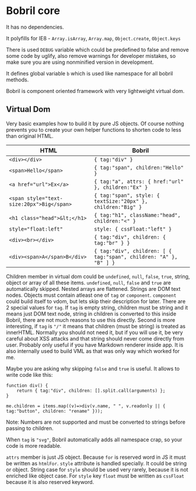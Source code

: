 Bobril core
===========

It has no dependencies.

It polyfills for IE8 - `Array.isArray`, `Array.map`, `Object.create`, `Object.keys`

There is used `DEBUG` variable which could be predefined to false and remove some code by uglify, also remove warnings for developer mistakes, so make sure you are using nonminified version in development.

It defines global variable `b` which is used like namespace for all bobril methods.

Bobril is component oriented framework with very lightweight virtual dom.

Virtual Dom
-----------

Very basic examples how to build it by pure JS objects. Of course nothing prevents you to create your own helper functions to shorten code to less than original HTML.

HTML | Bobril
---- | ------
`<div></div>` | `{ tag:"div" }`
`<span>Hello</span>` | `{ tag:"span", children:"Hello" }`
`<a href="url">Ex</a>` | `{ tag:"a", attrs: { href:"url" }, children:"Ex" }`
`<span style="text-size:20px">Big</span>` | `{ tag:"span", style: { textSize:"20px" }, children:"Big" }`
`<h1 class="head">&lt;</h1>` | `{ tag:"h1", className:"head", children:"<" }`
`style="float:left"` | `style: { cssFloat:"left" }`
`<div><br></div>` | `{ tag:"div", children: { tag:"br" } }`
`<div><span>A</span>B</div>` | `{ tag:"div", children: [ { tag:"span", children: "A" }, "B" ] }`

Children member in virtual dom could be `undefined`, `null`, `false`, `true`, string, object or array of all these items.
`undefined`, `null`, `false` and `true` are automatically skipped. Nested arrays are flattened. Strings are DOM text nodes.
Objects must contain atleast one of `tag` or `component`. `component` could build itself to vdom, but lets skip their description for later.
There are 2 special values for `tag`. If `tag` is empty string, children must be string and it means just DOM text node,
string in children is converted to this inside Bobril, there are not much reasons to use this directly.
Second is more interesting, if `tag` is `"/"` it means that children (must be string) is treated as innerHTML. 
Normally you should not need it, but if you will use it, be very careful about XSS attacks and that string should never come directly from user.
Probably only useful if you have Markdown renderer inside app. It is also internally used to build VML as that was only way which worked for me.

Maybe you are asking why skipping `false` and `true` is useful. It allows to write code like this:

```
function div() {
    return { tag:"div", children: [].split.call(arguments) };
}

me.children = items.map((v)=>div(v.name, " ", v.readonly || { tag:"button", children: "rename" }));
```

Note: Numbers are not supported and must be converted to strings before passing to children.

When `tag` is `"svg"`, Bobril automatically adds all namespace crap, so your code is more readable.

`attrs` member is just JS object. Because `for` is reserved word in JS it must be written as `htmlFor`.
`style` attribute is handled specially. It could be string or object. String case for `style` should be used very rarely, because
it is not enriched like object case. For `style` key `float` must be written as `cssFloat` because it is also reserved keyword.
